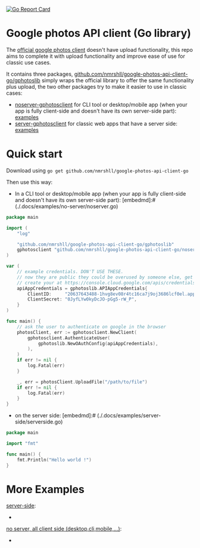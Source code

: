 [![Go Report Card](https://goreportcard.com/badge/github.com/nmrshll/gphotos-uploader-api-client-go)](https://goreportcard.com/report/github.com/nmrshll/gphotos-uploader-api-client-go)

# Google photos API client (Go library)
The [official google photos client](google.golang.org/api/photoslibrary/v1) doesn't have upload functionality, this repo aims to complete it with upload functionality and improve ease of use for classic use cases.   

It contains three packages, [github.com/nmrshll/google-photos-api-client-go/gphotoslib](github.com/nmrshll/google-photos-api-client-go/gphotoslib) simply wraps the official library to offer the same functionality plus upload,
the two other packages try to make it easier to use in classic cases:    
- [noserver-gphotosclient](github.com/nmrshll/google-photos-api-client-go/noserver-gphotosclient) for CLI tool or desktop/mobile app (when your app is fully client-side and doesn't have its own server-side part): [examples]()    
- [server-gphotosclient](github.com/nmrshll/google-photos-api-client-go/server-gphotosclient) for classic web apps that have a server side: [examples]()

# Quick start

Download using `go get github.com/nmrshll/google-photos-api-client-go`

Then use this way:

- In a CLI tool or desktop/mobile app (when your app is fully client-side and doesn't have its own server-side part):
[embedmd]:# (./.docs/examples/no-server/noserver.go)
```go
package main

import (
	"log"

	"github.com/nmrshll/google-photos-api-client-go/gphotoslib"
	gphotosclient "github.com/nmrshll/google-photos-api-client-go/noserver-gphotosclient"
)

var (
	// example credentials. DON'T USE THESE.
	// now they are public they could be overused by someone else, get blocked by google, thus breaking your app
	// create your at https://console.cloud.google.com/apis/credentials . And keep them private
	apiAppCredentials = gphotoslib.APIAppCredentials{
		ClientID:     "20637643488-1hvg8ev08r4tc16ca7j9oj3686lcf0el.apps.googleusercontent.com",
		ClientSecret: "0JyfLYw0kyDcJO-pGg5-rW_P",
	}
)

func main() {
	// ask the user to authenticate on google in the browser
	photosClient, err := gphotosclient.NewClient(
		gphotosclient.AuthenticateUser(
			gphotoslib.NewOAuthConfig(apiAppCredentials),
		),
	)
	if err != nil {
		log.Fatal(err)
	}

	_, err = photosClient.UploadFile("/path/to/file")
	if err != nil {
		log.Fatal(err)
	}
}
```

- on the server side:
[embedmd]:# (./.docs/examples/server-side/serverside.go)
```go
package main

import "fmt"

func main() {
	fmt.Println("Hello world !")
}
```

# More Examples

[server-side]():
- []()

[no server, all client side (desktop,cli,mobile,...)]():
- []()
